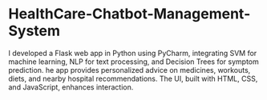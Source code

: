 # HealthCare-Chatbot-Management-System
I developed a Flask web app in Python using PyCharm, integrating SVM for machine learning, NLP for text processing, and Decision Trees for symptom prediction. he app provides personalized advice on medicines, workouts, diets, and nearby hospital recommendations.  The UI, built with HTML, CSS, and JavaScript, enhances interaction.
